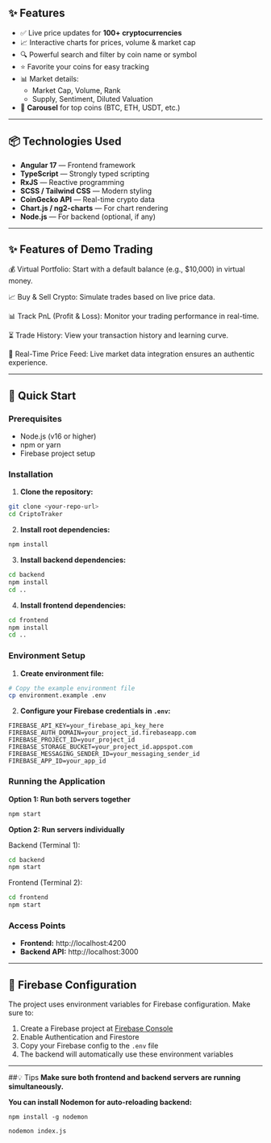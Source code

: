 ## ✨ Features

- ✅ Live price updates for **100+ cryptocurrencies**
- 📈 Interactive charts for prices, volume & market cap
- 🔍 Powerful search and filter by coin name or symbol
- ⭐ Favorite your coins for easy tracking
- 📊 Market details:
  - Market Cap, Volume, Rank
  - Supply, Sentiment, Diluted Valuation
- 🔁 **Carousel** for top coins (BTC, ETH, USDT, etc.)

---

## 📦 Technologies Used

- **Angular 17** — Frontend framework
- **TypeScript** — Strongly typed scripting
- **RxJS** — Reactive programming
- **SCSS / Tailwind CSS** — Modern styling
- **CoinGecko API** — Real-time crypto data
- **Chart.js / ng2-charts** — For chart rendering
- **Node.js** — For backend (optional, if any)

---

## ✨ Features of Demo Trading

💰 Virtual Portfolio: Start with a default balance (e.g., $10,000) in virtual money.

📈 Buy & Sell Crypto: Simulate trades based on live price data.

📊 Track PnL (Profit & Loss): Monitor your trading performance in real-time.

⏳ Trade History: View your transaction history and learning curve.

🎯 Real-Time Price Feed: Live market data integration ensures an authentic experience.

---

## 🚀 Quick Start

### Prerequisites
- Node.js (v16 or higher)
- npm or yarn
- Firebase project setup

### Installation

1. **Clone the repository:**
```bash
git clone <your-repo-url>
cd CriptoTraker
```

2. **Install root dependencies:**
```bash
npm install
```

3. **Install backend dependencies:**
```bash
cd backend
npm install
cd ..
```

4. **Install frontend dependencies:**
```bash
cd frontend
npm install
cd ..
```

### Environment Setup

1. **Create environment file:**
```bash
# Copy the example environment file
cp environment.example .env
```

2. **Configure your Firebase credentials in `.env`:**
```env
FIREBASE_API_KEY=your_firebase_api_key_here
FIREBASE_AUTH_DOMAIN=your_project_id.firebaseapp.com
FIREBASE_PROJECT_ID=your_project_id
FIREBASE_STORAGE_BUCKET=your_project_id.appspot.com
FIREBASE_MESSAGING_SENDER_ID=your_messaging_sender_id
FIREBASE_APP_ID=your_app_id
```

### Running the Application

**Option 1: Run both servers together**
```bash
npm start
```

**Option 2: Run servers individually**

Backend (Terminal 1):
```bash
cd backend
npm start
```

Frontend (Terminal 2):
```bash
cd frontend
npm start
```

### Access Points
- **Frontend:** http://localhost:4200
- **Backend API:** http://localhost:3000

---

## 🔐 Firebase Configuration

The project uses environment variables for Firebase configuration. Make sure to:

1. Create a Firebase project at [Firebase Console](https://console.firebase.google.com/)
2. Enable Authentication and Firestore
3. Copy your Firebase config to the `.env` file
4. The backend will automatically use these environment variables

---

##💡 Tips
**Make sure both frontend and backend servers are running simultaneously.**

**You can install Nodemon for auto-reloading backend:**

<pre><code>npm install -g nodemon</code></pre>
<pre><code>nodemon index.js</code></pre>
